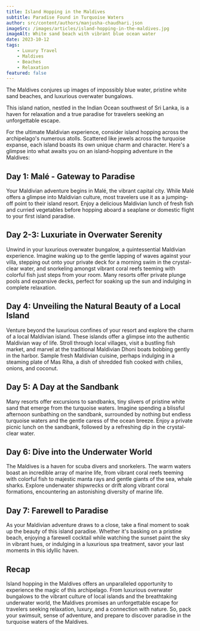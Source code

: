 ```yaml
---
title: Island Hopping in the Maldives
subtitle: Paradise Found in Turquoise Waters
author: src/content/authors/manjusha-chaudhari.json
imageSrc: /images/articles/island-hopping-in-the-maldives.jpg
imageAlt: White sand beach with vibrant blue ocean water
date: 2023-10-12
tags:
    - Luxury Travel
    - Maldives
    - Beaches
    - Relaxation
featured: false
---
```


The Maldives conjures up images of impossibly blue water, pristine white sand beaches, and luxurious overwater bungalows.

This island nation, nestled in the Indian Ocean southwest of Sri Lanka, is a haven for relaxation and a true paradise for travelers seeking an unforgettable escape.

For the ultimate Maldivian experience, consider island hopping across the archipelago's numerous atolls. Scattered like jewels across the turquoise expanse, each island boasts its own unique charm and character. Here's a glimpse into what awaits you on an island-hopping adventure in the Maldives:

## Day 1: Malé - Gateway to Paradise

Your Maldivian adventure begins in Malé, the vibrant capital city. While Malé offers a glimpse into Maldivian culture, most travelers use it as a jumping-off point to their island resort. Enjoy a delicious Maldivian lunch of fresh fish and curried vegetables before hopping aboard a seaplane or domestic flight to your first island paradise.

## Day 2-3: Luxuriate in Overwater Serenity

Unwind in your luxurious overwater bungalow, a quintessential Maldivian experience. Imagine waking up to the gentle lapping of waves against your villa, stepping out onto your private deck for a morning swim in the crystal-clear water, and snorkeling amongst vibrant coral reefs teeming with colorful fish just steps from your room. Many resorts offer private plunge pools and expansive decks, perfect for soaking up the sun and indulging in complete relaxation.

## Day 4: Unveiling the Natural Beauty of a Local Island

Venture beyond the luxurious confines of your resort and explore the charm of a local Maldivian island. These islands offer a glimpse into the authentic Maldivian way of life. Stroll through local villages, visit a bustling fish market, and marvel at the traditional Maldivian Dhoni boats bobbing gently in the harbor. Sample fresh Maldivian cuisine, perhaps indulging in a steaming plate of Mas Riha, a dish of shredded fish cooked with chilies, onions, and coconut.

## Day 5: A Day at the Sandbank

Many resorts offer excursions to sandbanks, tiny slivers of pristine white sand that emerge from the turquoise waters. Imagine spending a blissful afternoon sunbathing on the sandbank, surrounded by nothing but endless turquoise waters and the gentle caress of the ocean breeze. Enjoy a private picnic lunch on the sandbank, followed by a refreshing dip in the crystal-clear water.

## Day 6: Dive into the Underwater World

The Maldives is a haven for scuba divers and snorkelers. The warm waters boast an incredible array of marine life, from vibrant coral reefs teeming with colorful fish to majestic manta rays and gentle giants of the sea, whale sharks. Explore underwater shipwrecks or drift along vibrant coral formations, encountering an astonishing diversity of marine life.

## Day 7: Farewell to Paradise

As your Maldivian adventure draws to a close, take a final moment to soak up the beauty of this island paradise. Whether it's basking on a pristine beach, enjoying a farewell cocktail while watching the sunset paint the sky in vibrant hues, or indulging in a luxurious spa treatment, savor your last moments in this idyllic haven.

## Recap

Island hopping in the Maldives offers an unparalleled opportunity to experience the magic of this archipelago. From luxurious overwater bungalows to the vibrant culture of local islands and the breathtaking underwater world, the Maldives promises an unforgettable escape for travelers seeking relaxation, luxury, and a connection with nature. So, pack your swimsuit, sense of adventure, and prepare to discover paradise in the turquoise waters of the Maldives.
